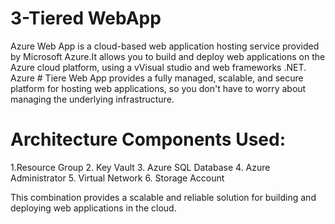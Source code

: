 # 3-Tiered WebApp
Azure Web App is a cloud-based web application hosting service provided by Microsoft Azure.It allows you to build and deploy web applications on the Azure cloud platform, using a vVisual studio and web frameworks  .NET. Azure # Tiere Web App provides a fully managed, scalable, and secure platform for hosting web applications, so you don't have to worry about managing the underlying infrastructure.

# Architecture Components Used:

1.Resource Group
2. Key Vault
3. Azure SQL Database
4. Azure Administrator
5. Virtual Network
6. Storage Account

This combination provides a scalable and reliable solution for building and deploying web applications in the cloud.
